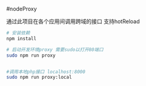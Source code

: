 #nodeProxy

通过此项目在各个应用间调用跨域的接口 支持hotReload



```bash
# 安装依赖
npm install

# 启动开发环境proxy 需要sudo以打开80端口
sudo npm run proxy


#调用本地php接口 localhost:8000
sudo npm run proxy:local

```
